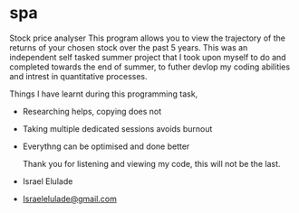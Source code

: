 # spa

Stock price analyser
This program allows you to view the trajectory of the returns of your chosen stock over the past 5 years.
This was an independent self tasked summer project that I took upon myself to do and completed towards the end of summer, 
to futher devlop my coding abilities and intrest in quantitative processes.


Things I have learnt during this programming task,
- Researching helps, copying does not
- Taking multiple dedicated sessions avoids burnout
- Everythng can be optimised and done better

  Thank you for listening and viewing my code, this will not be the last.

- Israel Elulade
- Israelelulade@gmail.com
